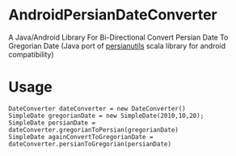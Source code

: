 # AndroidPersianDateConverter
A Java/Android Library For Bi-Directional Convert Persian Date To Gregorian Date (Java port of [persianutils](https://github.com/bahmanm/persianutils) scala library for android compatibility)

# Usage
    DateConverter dateConverter = new DateConverter()
    SimpleDate gregorianDate = new SimpleDate(2010,10,20);
    SimpleDate persianDate = dateConverter.gregorianToPersian(gregorianDate)
    SimpleDate againConvertToGregorianDate = dateConverter.persianToGregorian(persianDate)
